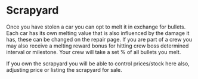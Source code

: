 # Scrapyard

Once you have stolen a car you can opt to melt it in exchange for bullets. Each car has its own melting value that is also influenced by the damage it has, these can be changed on the repair page. If you are part of a crew you may also receive a melting reward bonus for hitting crew boss determined interval or milestone. Your crew will take a set % of all bullets you melt.

If you own the scrapyard you will be able to control prices/stock here also, adjusting price or listing the scrapyard for sale.
